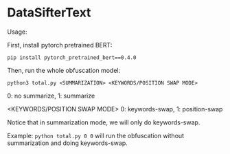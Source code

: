 # DataSifterText

Usage:

First, install pytorch pretrained BERT:

```pip install pytorch_pretrained_bert==0.4.0```

Then, run the whole obfuscation model:

```python3 total.py <SUMMARIZATION> <KEYWORDS/POSITION SWAP MODE>```

<SUMMARIZATION> 0: no summarize, 1: summarize

<KEYWORDS/POSITION SWAP MODE> 0: keywords-swap, 1: position-swap

Notice that in summarization mode, we will only do keywords-swap.
	
Example: 
```python total.py 0 0```
will run the obfuscation without summarization and doing keywords-swap.
